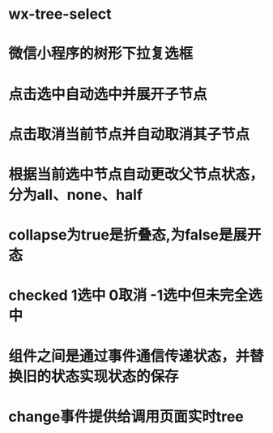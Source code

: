 # wx-tree-select
# 微信小程序的树形下拉复选框
# 点击选中自动选中并展开子节点
# 点击取消当前节点并自动取消其子节点
# 根据当前选中节点自动更改父节点状态，分为all、none、half
# collapse为true是折叠态,为false是展开态
# checked 1选中 0取消 -1选中但未完全选中
# 组件之间是通过事件通信传递状态，并替换旧的状态实现状态的保存
# change事件提供给调用页面实时tree

